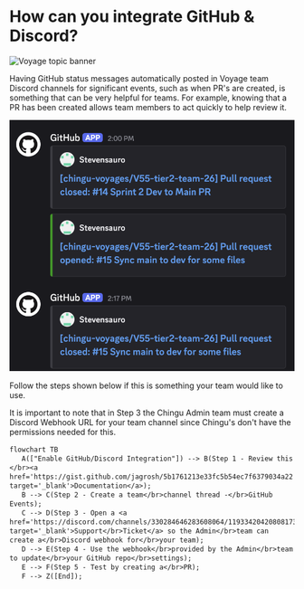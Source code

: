 # How can you integrate GitHub & Discord?
![Voyage topic banner](../assets/horizontal-paint-splash-green.jpg)

Having GitHub status messages automatically posted in Voyage team Discord channels for
significant events, such as when PR's are created, is something that can be very helpful
for teams. For example, knowing that a PR has been created allows team members to act
quickly to help review it.

![GitHub message posted to Discord](../assets/github_discord_msg.png)

Follow the steps shown below if this is something your team would like to use. 

It is important to note that in Step 3 the Chingu Admin team must create a Discord Webhook URL
for your team channel since Chingu's don't have the permissions needed for this. 

```mermaid
flowchart TB
   A(["Enable GitHub/Discord Integration"]) --> B(Step 1 - Review this </br><a href='https://gist.github.com/jagrosh/5b1761213e33fc5b54ec7f6379034a22' target='_blank'>Documentation</a>);
   B --> C(Step 2 - Create a team</br>channel thread -</br>GitHub Events);
   C --> D(Step 3 - Open a <a href='https://discord.com/channels/330284646283608064/1193342042080817323' target='_blank'>Support</br>Ticket</a> so the Admin</br>team can create a</br>Discord webhook for</br>your team);
   D --> E(Step 4 - Use the webhook</br>provided by the Admin</br>team to update</br>your GitHub repo</br>settings);
   E --> F(Step 5 - Test by creating a</br>PR);
   F --> Z([End]);
```